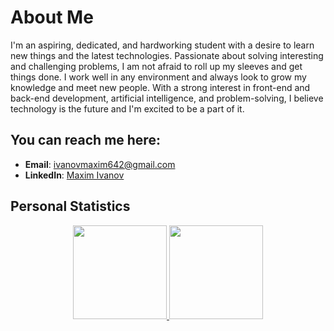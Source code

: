 # About Me

I'm an aspiring, dedicated, and hardworking student with a desire to learn new things and the latest technologies. Passionate about solving interesting and challenging problems, I am not afraid to roll up my sleeves and get things done. I work well in any environment and always look to grow my knowledge and meet new people. With a strong interest in front-end and back-end development, artificial intelligence, and problem-solving, I believe technology is the future and I'm excited to be a part of it.

## You can reach me here:

- **Email**: [ivanovmaxim642@gmail.com](mailto:ivanovmaxim642@gmail.com)
- **LinkedIn**: [Maxim Ivanov](https://www.linkedin.com/in/maxim-ivanov-129689238/)

## Personal Statistics

<div align="center">
  <a href="https://github.com/maximi06">
    <img height="150" src="https://github-readme-stats.vercel.app/api?username=maximi06&show_icons=true&theme=tokyonight" />
  </a>
  <a href="https://github.com/maximi06">
    <img height="150" src="https://github-readme-stats.vercel.app/api/top-langs/?username=maximi06&layout=compact&theme=tokyonight" />
  </a>
</div>
